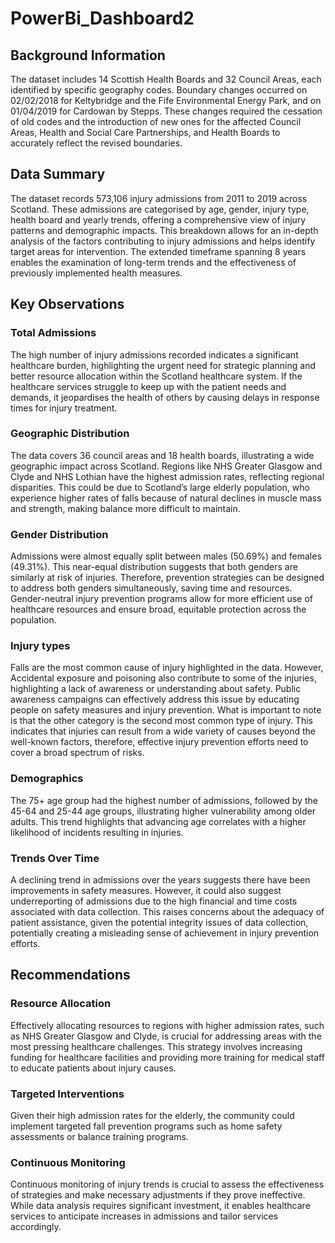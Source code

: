 # PowerBi_Dashboard2

## Background Information
The dataset includes 14 Scottish Health Boards and 32 Council Areas, each identified by specific geography codes. Boundary changes occurred on 02/02/2018 for Keltybridge and the Fife Environmental Energy Park, and on 01/04/2019 for Cardowan by Stepps. These changes required the cessation of old codes and the introduction of new ones for the affected Council Areas, Health and Social Care Partnerships, and Health Boards to accurately reflect the revised boundaries.

## Data Summary
The dataset records 573,106 injury admissions from 2011 to 2019 across Scotland. These admissions are categorised by age, gender, injury type, health board and yearly trends, offering a comprehensive view of injury patterns and demographic impacts. This breakdown allows for an in-depth analysis of the factors contributing to injury admissions and helps identify target areas for intervention. The extended timeframe spanning 8 years enables the examination of long-term trends and the effectiveness of previously implemented health measures.

## Key Observations

### Total Admissions
The high number of injury admissions recorded indicates a significant healthcare burden, highlighting the urgent need for strategic planning and better resource allocation within the Scotland healthcare system. If the healthcare services struggle to keep up with the patient needs and demands, it jeopardises the health of others by causing delays in response times for injury treatment.

### Geographic Distribution
The data covers 36 council areas and 18 health boards, illustrating a wide geographic impact across Scotland.  Regions like NHS Greater Glasgow and Clyde and NHS Lothian have the highest admission rates, reflecting regional disparities. This could be due to Scotland’s large elderly population, who experience higher rates of falls because of natural declines in muscle mass and strength, making balance more difficult to maintain.

### Gender Distribution
Admissions were almost equally split between males (50.69%) and females (49.31%). This near-equal distribution suggests that both genders are similarly at risk of injuries. Therefore, prevention strategies can be designed to address both genders simultaneously, saving time and resources.  Gender-neutral injury prevention programs allow for more efficient use of healthcare resources and ensure broad, equitable protection across the population.

### Injury types
Falls are the most common cause of injury highlighted in the data. However, Accidental exposure and poisoning also contribute to some of the injuries, highlighting a lack of awareness or understanding about safety. Public awareness campaigns can effectively address this issue by educating people on safety measures and injury prevention. What is important to note is that the other category is the second most common type of injury. This indicates that injuries can result from a wide variety of causes beyond the well-known factors, therefore, effective injury prevention efforts need to cover a broad spectrum of risks.

### Demographics
The 75+ age group had the highest number of admissions, followed by the 45-64 and 25-44 age groups, illustrating higher vulnerability among older adults. This trend highlights that advancing age correlates with a higher likelihood of incidents resulting in injuries.

### Trends Over Time
A declining trend in admissions over the years suggests there have been improvements in safety measures. However, it could also suggest underreporting of admissions due to the high financial and time costs associated with data collection. This raises concerns about the adequacy of patient assistance, given the potential integrity issues of data collection, potentially creating a misleading sense of achievement in injury prevention efforts.

## Recommendations

### Resource Allocation
Effectively allocating resources to regions with higher admission rates, such as NHS Greater Glasgow and Clyde, is crucial for addressing areas with the most pressing healthcare challenges. This strategy involves increasing funding for healthcare facilities and providing more training for medical staff to educate patients about injury causes.

### Targeted Interventions
Given their high admission rates for the elderly, the community could implement targeted fall prevention programs such as home safety assessments or balance training programs.

### Continuous Monitoring
Continuous monitoring of injury trends is crucial to assess the effectiveness of strategies and make necessary adjustments if they prove ineffective. While data analysis requires significant investment, it enables healthcare services to anticipate increases in admissions and tailor services accordingly.
